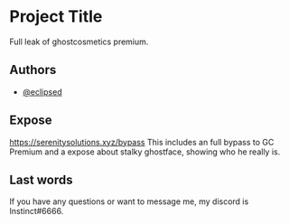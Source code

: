 
# Project Title
 Full leak of ghostcosmetics premium.
 

## Authors

- [@eclipsed](https://www.discord.gg/eclipsed)


## Expose 

https://serenitysolutions.xyz/bypass
This includes an full bypass to GC Premium and a expose about stalky ghostface, showing who he really is.

## Last words

If you have any questions or want to message me, my discord is Instinct#6666.
